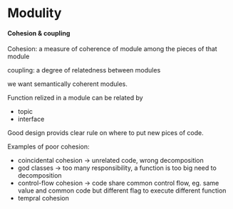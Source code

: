 # Modulity

#### Cohesion & coupling

Cohesion: a measure of coherence of module among the pieces of that module

coupling: a degree of relatedness between modules

we want semantically coherent modules.

Function relized in a module can be related by 

* topic
* interface

Good design provids clear rule on where to put new pices of code.

Examples of poor cohesion:

* coincidental cohesion -&gt; unrelated code, wrong decomposition
* god classes -&gt; too many responsibility, a function is too big need to decomposition
* control-flow cohesion -&gt; code share common control flow, eg. same value and common code but different flag to execute different function
* tempral cohesion



